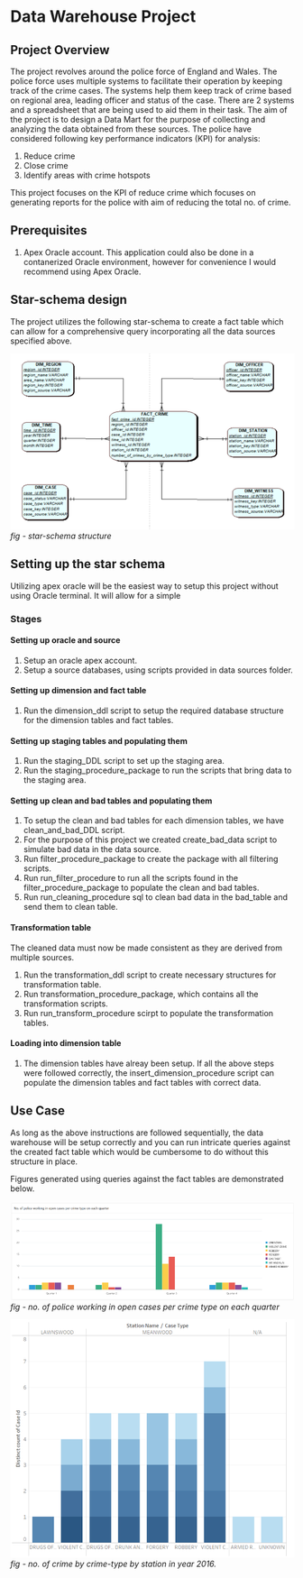 # Data Warehouse Project

## Project Overview

The project revolves around the police force of England and Wales. The police force uses multiple systems to facilitate their operation by keeping track of the crime cases. The systems help them keep track of crime based on regional area, leading officer and status of the case.
There are 2 systems and a spreadsheet that are being used to aid them in their task. The aim of the project is to design a Data Mart for the purpose of collecting and analyzing the data obtained from these sources. The police have considered following key performance indicators (KPI) for analysis:
1.	Reduce crime
2.	Close crime
3.	Identify areas with crime hotspots

This project focuses on the KPI of reduce crime which focuses on generating reports for the police with aim of reducing the total no. of crime.

## Prerequisites

1. Apex Oracle account. This application could also be done in a contanerized Oracle environment, however for convenience I would recommend using Apex Oracle.

## Star-schema design

The project utilizes the following star-schema to create a fact table which can allow for a comprehensive query incorporating all the data sources specified above.

![Alt text](img/image.png)
*fig - star-schema structure*

## Setting up the star schema

Utilizing apex oracle will be the easiest way to setup this project without using Oracle terminal. It will allow for a simple

### Stages

#### Setting up oracle and source
1. Setup an oracle apex account.
2. Setup a source databases, using scripts provided in data sources folder.

#### Setting up dimension and fact table
1. Run the dimension_ddl script to setup the required database structure for the dimension tables and fact tables.

#### Setting up staging tables and populating them
1. Run the staging_DDL script to set up the staging area.
2. Run the staging_procedure_package to run the scripts that bring data to the staging area.

#### Setting up clean and bad tables and populating them
1. To setup the clean and bad tables for each dimension tables, we have clean_and_bad_DDL script.
2. For the purpose of this project we created create_bad_data script to simulate bad data in the data source.
3. Run filter_procedure_package to create the package with all filtering scripts.
3. Run run_filter_procedure to run all the scripts found in the filter_procedure_package to populate the clean and bad tables.
4. Run run_cleaning_procedure sql to clean bad data in the bad_table and send them to clean table.

#### Transformation table
The cleaned data must now be made consistent as they are derived from multiple sources.
1. Run the transformation_ddl script to create necessary structures for transformation table.
2. Run transformation_procedure_package, which contains all the transformation scripts.
3. Run run_transform_procedure scirpt to populate the transformation tables.

#### Loading into dimension table

1. The dimension tables have alreay been setup. If all the above steps were followed correctly, the insert_dimension_procedure script can populate the dimension tables and fact tables with correct data.

## Use Case
As long as the above instructions are followed sequentially, the data warehouse will be setup correctly and you can run intricate queries against the created fact table which would be cumbersome to do without this structure in place.

Figures generated using queries against the fact tables are demonstrated below.

![Alt text](img/image2.png)
*fig - no. of police working in open cases per crime type on each quarter*

![Alt text](img/image3.png)
*fig - no. of crime by crime-type by station in year 2016.*



